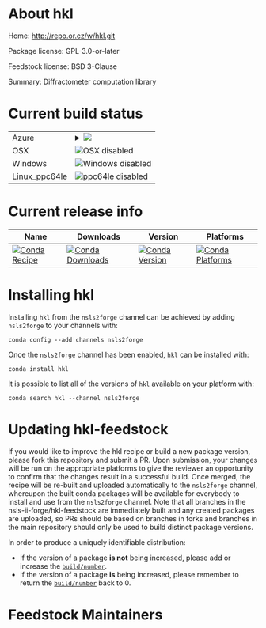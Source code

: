 About hkl
=========

Home: http://repo.or.cz/w/hkl.git

Package license: GPL-3.0-or-later

Feedstock license: BSD 3-Clause

Summary: Diffractometer computation library



Current build status
====================


<table>
    
  <tr>
    <td>Azure</td>
    <td>
      <details>
        <summary>
          <a href="https://dev.azure.com/nsls2forge/nsls2forge/_build/latest?definitionId=136&branchName=master">
            <img src="https://dev.azure.com/nsls2forge/nsls2forge/_apis/build/status/hkl-feedstock?branchName=master">
          </a>
        </summary>
        <table>
          <thead><tr><th>Variant</th><th>Status</th></tr></thead>
          <tbody><tr>
              <td>linux_python3.6</td>
              <td>
                <a href="https://dev.azure.com/nsls2forge/nsls2forge/_build/latest?definitionId=136&branchName=master">
                  <img src="https://dev.azure.com/nsls2forge/nsls2forge/_apis/build/status/hkl-feedstock?branchName=master&jobName=linux&configuration=linux_python3.6" alt="variant">
                </a>
              </td>
            </tr><tr>
              <td>linux_python3.7</td>
              <td>
                <a href="https://dev.azure.com/nsls2forge/nsls2forge/_build/latest?definitionId=136&branchName=master">
                  <img src="https://dev.azure.com/nsls2forge/nsls2forge/_apis/build/status/hkl-feedstock?branchName=master&jobName=linux&configuration=linux_python3.7" alt="variant">
                </a>
              </td>
            </tr>
          </tbody>
        </table>
      </details>
    </td>
  </tr>
  <tr>
    <td>OSX</td>
    <td>
      <img src="https://img.shields.io/badge/OSX-disabled-lightgrey.svg" alt="OSX disabled">
    </td>
  </tr>
  <tr>
    <td>Windows</td>
    <td>
      <img src="https://img.shields.io/badge/Windows-disabled-lightgrey.svg" alt="Windows disabled">
    </td>
  </tr>
  <tr>
    <td>Linux_ppc64le</td>
    <td>
      <img src="https://img.shields.io/badge/ppc64le-disabled-lightgrey.svg" alt="ppc64le disabled">
    </td>
  </tr>
</table>

Current release info
====================

| Name | Downloads | Version | Platforms |
| --- | --- | --- | --- |
| [![Conda Recipe](https://img.shields.io/badge/recipe-hkl-green.svg)](https://anaconda.org/nsls2forge/hkl) | [![Conda Downloads](https://img.shields.io/conda/dn/nsls2forge/hkl.svg)](https://anaconda.org/nsls2forge/hkl) | [![Conda Version](https://img.shields.io/conda/vn/nsls2forge/hkl.svg)](https://anaconda.org/nsls2forge/hkl) | [![Conda Platforms](https://img.shields.io/conda/pn/nsls2forge/hkl.svg)](https://anaconda.org/nsls2forge/hkl) |

Installing hkl
==============

Installing `hkl` from the `nsls2forge` channel can be achieved by adding `nsls2forge` to your channels with:

```
conda config --add channels nsls2forge
```

Once the `nsls2forge` channel has been enabled, `hkl` can be installed with:

```
conda install hkl
```

It is possible to list all of the versions of `hkl` available on your platform with:

```
conda search hkl --channel nsls2forge
```




Updating hkl-feedstock
======================

If you would like to improve the hkl recipe or build a new
package version, please fork this repository and submit a PR. Upon submission,
your changes will be run on the appropriate platforms to give the reviewer an
opportunity to confirm that the changes result in a successful build. Once
merged, the recipe will be re-built and uploaded automatically to the
`nsls2forge` channel, whereupon the built conda packages will be available for
everybody to install and use from the `nsls2forge` channel.
Note that all branches in the nsls-ii-forge/hkl-feedstock are
immediately built and any created packages are uploaded, so PRs should be based
on branches in forks and branches in the main repository should only be used to
build distinct package versions.

In order to produce a uniquely identifiable distribution:
 * If the version of a package **is not** being increased, please add or increase
   the [``build/number``](https://conda.io/docs/user-guide/tasks/build-packages/define-metadata.html#build-number-and-string).
 * If the version of a package **is** being increased, please remember to return
   the [``build/number``](https://conda.io/docs/user-guide/tasks/build-packages/define-metadata.html#build-number-and-string)
   back to 0.

Feedstock Maintainers
=====================


